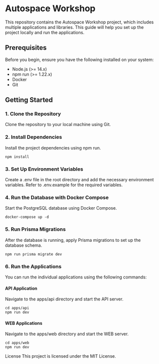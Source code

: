 # Autospace Workshop

This repository contains the Autospace Workshop project, which includes multiple applications and libraries. This guide will help you set up the project locally and run the applications.

## Prerequisites

Before you begin, ensure you have the following installed on your system:

- Node.js (>= 14.x)
- npm run (>= 1.22.x)
- Docker
- Git

## Getting Started

### 1. Clone the Repository

Clone the repository to your local machine using Git.


### 2. Install Dependencies

Install the project dependencies using npm run.

```
npm install
```

### 3. Set Up Environment Variables

Create a .env file in the root directory and add the necessary environment variables. Refer to .env.example for the required variables.

### 4. Run the Database with Docker Compose

Start the PostgreSQL database using Docker Compose.

```
docker-compose up -d
```

### 5. Run Prisma Migrations

After the database is running, apply Prisma migrations to set up the database schema.

```
npm run prisma migrate dev
```

### 6. Run the Applications

You can run the individual applications using the following commands:

#### API Application

Navigate to the apps/api directory and start the API server.

```
cd apps/api
npm run dev
```

#### WEB Applications

Navigate to the apps/web directory and start the WEB server.

```
cd apps/web
npm run dev
```

License
This project is licensed under the MIT License.

